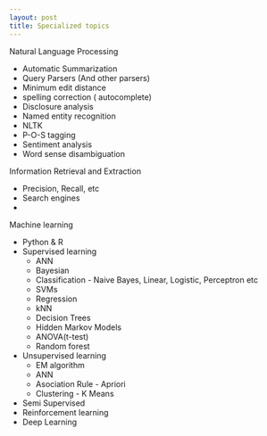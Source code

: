 ```yaml
---
layout: post
title: Specialized topics
---
```


Natural Language Processing 
 - Automatic Summarization
 - Query Parsers (And other parsers)
 - Minimum edit distance
 - spelling correction ( autocomplete)
 - Disclosure analysis
 - Named entity recognition
 - NLTK
 - P-O-S tagging
 - Sentiment analysis
 - Word sense disambiguation
 
Information Retrieval and Extraction
  - Precision, Recall, etc
  - Search engines
  - 
 
 
Machine learning
 - Python & R 
 - Supervised learning
      - ANN
      - Bayesian 
      - Classification - Naive Bayes, Linear, Logistic, Perceptron etc
      - SVMs
      - Regression
      - kNN
      - Decision Trees
      - Hidden Markov Models
      - ANOVA(t-test)
      - Random forest
 - Unsupervised learning
      - EM algorithm
      - ANN 
      - Asociation Rule - Apriori
      - Clustering - K Means
 - Semi Supervised
 - Reinforcement learning
 - Deep Learning

